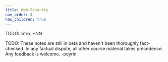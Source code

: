 ```yaml
---
title: Web Security
nav_order: 4
has_children: true
---
```


TODO: Intro. ~NN

TODO: These notes are still in beta and haven't been thoroughly fact-checked. In
any factual dispute, all other course material takes precedence. Any feedback is
welcome. -peyrin
